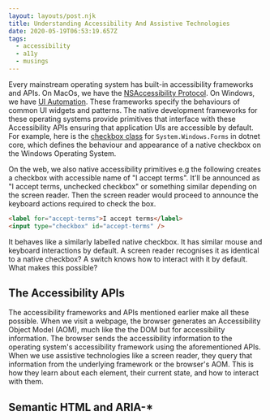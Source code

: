 ```yaml
---
layout: layouts/post.njk
title: Understanding Accessibility And Assistive Technologies
date: 2020-05-19T06:53:19.657Z
tags:
  - accessibility
  - a11y
  - musings
---
```

Every mainstream operating system has built-in accessibility frameworks and APIs. On MacOs, we have the [NSAccessibility Protocol](https://developer.apple.com/documentation/appkit/nsaccessibilityprotocol). On Windows, we have [UI Automation](https://docs.microsoft.com/en-us/windows/win32/winauto/entry-uiauto-win32). These frameworks specify the behaviours of common UI widgets and patterns. The native development frameworks for these operating systems provide primitives that interface with these Accessibility APIs ensuring that application UIs are accessible by default. For example, here is the [checkbox class](https://docs.microsoft.com/en-us/dotnet/api/system.windows.forms.checkbox?view=netcore-3.1) for `System.Windows.Forms` in dotnet core, which defines the behaviour and appearance of a native checkbox on the Windows Operating System.

On the web, we also native accessibility primitives e.g the following creates a checkbox with accessible name of "I accept terms". It'll be announced as "I accept terms, unchecked checkbox" or something similar depending on the screen reader. Then the screen reader would proceed to announce the keyboard actions required to check the box. 

```html
<label for="accept-terms">I accept terms</label>
<input type="checkbox" id="accept-terms" />
```

It behaves like a similarly labelled native checkbox. It has similar mouse and keyboard interactions by default. A screen reader recognises it as identical to a native checkbox? A switch knows how to interact with it by default. What makes this possible?

## The Accessibility APIs

The accessibility frameworks and APIs mentioned earlier make all these possible. When we visit a webpage, the browser generates an Accessibility Object Model (AOM), much like the the DOM but for accessibility information. The browser sends the accessibility information to the operating system's accessibility framework using the aforementioned APIs. When we use assistive technologies like a screen reader, they query that information from the underlying framework or the browser's AOM. This is how they learn about each element, their current state, and how to interact with them.



## Semantic HTML and ARIA-*